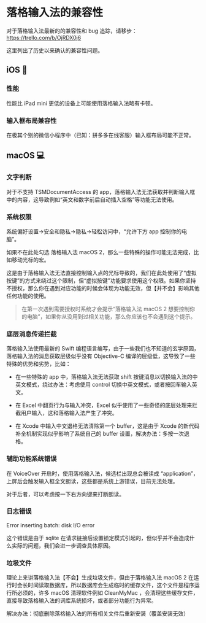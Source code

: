 # 落格输入法的兼容性

对于落格输入法最新的的兼容性和 bug 追踪，请移步：https://trello.com/b/OjRDX0j6 

这里列出了历史以来确认的兼容性问题。


## iOS 📱

### 性能

性能比 iPad mini 更低的设备上可能使用落格输入法略有卡顿。

### 输入框布局兼容性

在极其个别的微信小程序中（已知：拼多多在线客服）输入框布局可能不正常。

## macOS 💻

### 文字判断

对于不支持 TSMDocumentAccess 的 app，落格输入法无法获取并判断输入框中的内容，这导致例如“英文和数字前后自动插入空格”等功能无法使用。

### 系统权限
系统偏好设置→安全和隐私→隐私→轻松访问中，“允许下方 app 控制你的电脑”。

如果不在此处勾选 落格输入法 macOS 2，那么一些特殊的操作可能无法完成，比如移动光标的宏。

这是由于落格输入法无法直接控制输入点的光标导致的，我们在此处使用了“虚拟按键”的方式来绕过这个限制，但“虚拟按键”功能要求使用这个权限。如果你坚持不授权，那么你在遇到对应功能的时候会体现为功能无效，但【并不会】影响其他任何功能的使用。

> 在第一次遇到需要授权时系统才会提示“落格输入法 macOS 2 想要控制你的电脑”，如果你从没用到过相关功能，那么你应该也不会遇到这个提示。

### 底层消息传递拦截

落格输入法使用最新的 Swift 编程语言编写，由于一些我们也不知道的玄学原因，落格输入法的消息获取层级似乎没有 Objective-C 编译的层级低，这导致了一些特殊的优势和劣势，比如：

- 在一些特殊的 app 中，落格输入法无法获取 shift 按键消息以切换输入法的中英文模式，绕过办法：考虑使用 control 切换中英文模式，或者按回车输入英文。

- 在 Excel 中翻页行为与输入冲突，Excel 似乎使用了一些奇怪的底层处理来拦截用户输入，这和落格输入法产生了冲突。

- 在 Xcode 中输入中文退格无法清除第一个 buffer，这是由于 Xcode 的新代码补全机制实现似乎影响了系统自己的 buffer 设置，解决办法：多按一次退格。

### 辅助功能系统错误

在 VoiceOver 开启时，使用落格输入法，候选栏出现总会被读成 “application”，上屏后会触发输入框全文朗读，这些都是系统上游错误，目前无法处理。

对于后者，可以考虑按一下右方向键来打断朗读。

### 日志错误

Error inserting batch: disk I/O error

这个错误是由于 sqlite 在请求链接后设置锁定模式引起的，但似乎并不会造成什么实际的问题，我们会进一步调查具体原因。

### 垃圾文件

理论上来讲落格输入法【不会】生成垃圾文件，但由于落格输入法 macOS 2 在运行时会长时间读取数据库，所以数据库会生成临时的缓存文件，这个文件是程序运行所必须的，许多 macOS 清理软件例如 CleanMyMac ，会清理这些缓存文件，直接导致落格输入法的词库系统损坏，或者部分功能行为异常。

解决办法：彻底删除落格输入法的所有相关文件后重新安装（覆盖安装无效）